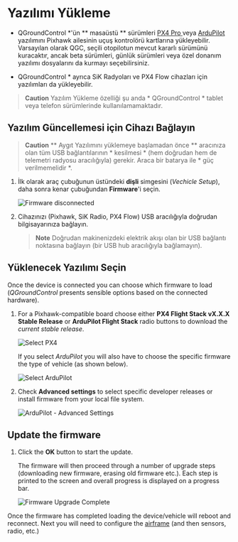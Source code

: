 # Yazılımı Yükleme

* QGroundControl *'ün ** masaüstü ** sürümleri [ PX4 Pro ](http://px4.io/) veya [ ArduPilot ](http://ardupilot.com) yazılımını Pixhawk ailesinin uçuş kontrolörü kartlarına yükleyebilir. Varsayılan olarak QGC, seçili otopilotun mevcut kararlı sürümünü kuracaktır, ancak beta sürümleri, günlük sürümleri veya özel donanım yazılımı dosyalarını da kurmayı seçebilirsiniz.

* QGroundControl * ayrıca SiK Radyoları ve PX4 Flow cihazları için yazılımları da yükleyebilir.

> **Caution** Yazılım Yükleme özelliği şu anda * QGroundControl * tablet veya telefon sürümlerinde kullanılamamaktadır.

## Yazılım Güncellemesi için Cihazı Bağlayın

> **Caution** ** Aygıt Yazılımını yüklemeye başlamadan önce ** aracınıza olan tüm USB bağlantılarının * kesilmesi * (hem doğrudan hem de telemetri radyosu aracılığıyla) gerekir. Araca bir batarya ile * güç verilmemelidir *.

1. İlk olarak araç çubuğunun üstündeki **dişli** simgesini (*Vechicle Setup*), daha sonra kenar çubuğundan **Firmware**'i seçin.
    
    ![Firmware disconnected](../../assets/setup/firmware/firmware_disconnected.jpg)

2. Cihazınızı (Pixhawk, SiK Radio, PX4 Flow) USB aracılığıyla doğrudan bilgisayarınıza bağlayın.
    
    > **Note** Doğrudan makinenizdeki elektrik akışı olan bir USB bağlantı noktasına bağlayın (bir USB hub aracılığıyla bağlamayın).

## Yüklenecek Yazılımı Seçin

Once the device is connected you can choose which firmware to load (*QGroundControl* presents sensible options based on the connected hardware).

1. For a Pixhawk-compatible board choose either **PX4 Flight Stack vX.X.X Stable Release** or **ArduPilot Flight Stack** radio buttons to download the *current stable release*.
    
    ![Select PX4](../../assets/setup/firmware/firmware_select_default_px4.jpg)
    
    If you select *ArduPilot* you will also have to choose the specific firmware the type of vehicle (as shown below).
    
    ![Select ArduPilot](../../assets/setup/firmware/firmware_selection_ardupilot.jpg)

2. Check **Advanced settings** to select specific developer releases or install firmware from your local file system.
    
    ![ArduPilot - Advanced Settings](../../assets/setup/firmware/firmware_selection_advanced_settings.jpg)

## Update the firmware

1. Click the **OK** button to start the update.
    
    The firmware will then proceed through a number of upgrade steps (downloading new firmware, erasing old firmware etc.). Each step is printed to the screen and overall progress is displayed on a progress bar.
    
    ![Firmware Upgrade Complete](../../assets/setup/firmware/firmware_upgrade_complete.jpg)

Once the firmware has completed loading the device/vehicle will reboot and reconnect. Next you will need to configure the [airframe](../SetupView/Airframe.md) (and then sensors, radio, etc.)
